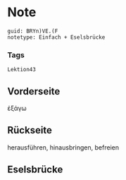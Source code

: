 # Note
```
guid: BRYn)VE.(F
notetype: Einfach + Eselsbrücke
```

### Tags
```
Lektion43
```

## Vorderseite
ἐξάγω

## Rückseite
herausführen, hinausbringen, befreien

## Eselsbrücke


